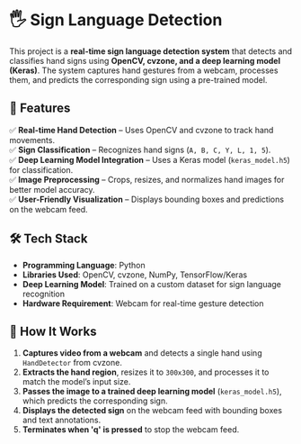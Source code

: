 # 🖐️ Sign Language Detection  

This project is a **real-time sign language detection system** that detects and classifies hand signs using **OpenCV, cvzone, and a deep learning model (Keras)**. The system captures hand gestures from a webcam, processes them, and predicts the corresponding sign using a pre-trained model.  

## 📌 Features  
✅ **Real-time Hand Detection** – Uses OpenCV and cvzone to track hand movements.  
✅ **Sign Classification** – Recognizes hand signs (`A, B, C, Y, L, 1, 5`).  
✅ **Deep Learning Model Integration** – Uses a Keras model (`keras_model.h5`) for classification.  
✅ **Image Preprocessing** – Crops, resizes, and normalizes hand images for better model accuracy.  
✅ **User-Friendly Visualization** – Displays bounding boxes and predictions on the webcam feed.  

## 🛠️ Tech Stack  
- **Programming Language**: Python  
- **Libraries Used**: OpenCV, cvzone, NumPy, TensorFlow/Keras  
- **Deep Learning Model**: Trained on a custom dataset for sign language recognition  
- **Hardware Requirement**: Webcam for real-time gesture detection  

## 🚀 How It Works  
1. **Captures video from a webcam** and detects a single hand using `HandDetector` from cvzone.  
2. **Extracts the hand region**, resizes it to `300x300`, and processes it to match the model’s input size.  
3. **Passes the image to a trained deep learning model** (`keras_model.h5`), which predicts the corresponding sign.  
4. **Displays the detected sign** on the webcam feed with bounding boxes and text annotations.  
5. **Terminates when 'q' is pressed** to stop the webcam feed.  

